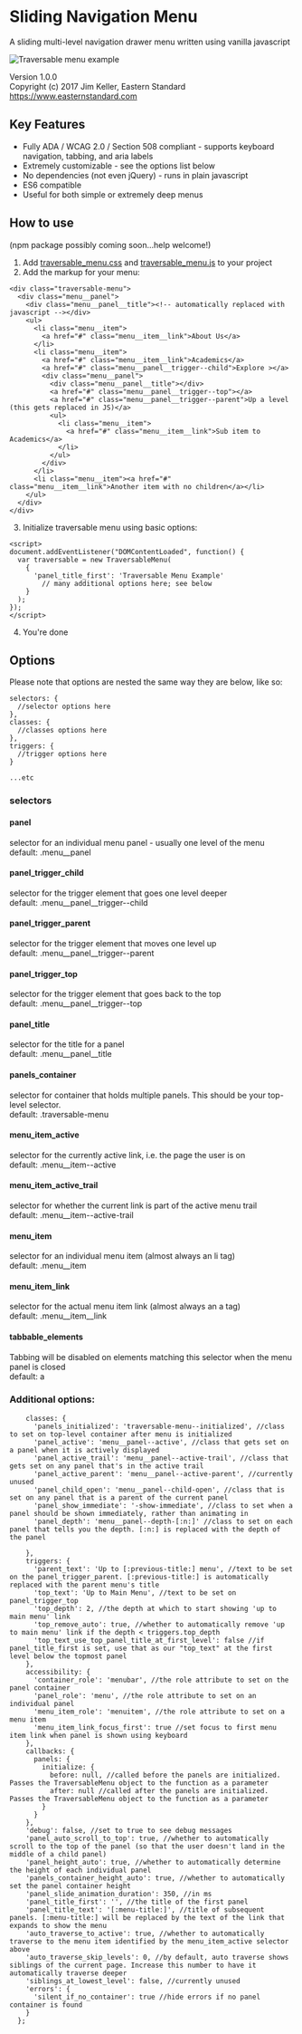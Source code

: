 [traversable_menu_screenshot]: https://jimkeller.github.io/traversable_menu/traversable_menu.gif

# Sliding Navigation Menu
A sliding multi-level navigation drawer menu written using vanilla javascript

![Traversable menu example][traversable_menu_screenshot]

Version 1.0.0  
Copyright (c) 2017 Jim Keller, Eastern Standard  
https://www.easternstandard.com

## Key Features
* Fully ADA / WCAG 2.0 / Section 508 compliant - supports keyboard navigation, tabbing, and aria labels
* Extremely customizable - see the options list below
* No dependencies (not even jQuery) - runs in plain javascript
* ES6 compatible
* Useful for both simple or extremely deep menus

## How to use

(npm package possibly coming soon...help welcome!)

1. Add [traversable_menu.css](https://raw.githubusercontent.com/jimkeller/traversable_menu/master/traversable_menu.css) and [traversable_menu.js](https://raw.githubusercontent.com/jimkeller/traversable_menu/master/traversable_menu.js) to your project
2. Add the markup for your menu:
```
<div class="traversable-menu">
  <div class="menu__panel">
    <div class="menu__panel__title"><!-- automatically replaced with javascript --></div>
    <ul>
      <li class="menu__item">
        <a href="#" class="menu__item__link">About Us</a>
      </li>
      <li class="menu__item">
        <a href="#" class="menu__item__link">Academics</a>
        <a href="#" class="menu__panel__trigger--child">Explore ></a>
        <div class="menu__panel">
          <div class="menu__panel__title"></div>
          <a href="#" class="menu__panel__trigger--top"></a>
          <a href="#" class="menu__panel__trigger--parent">Up a level (this gets replaced in JS)</a>
          <ul>
            <li class="menu__item">
              <a href="#" class="menu__item__link">Sub item to Academics</a>                
            </li>
          </ul>
        </div>
      </li>
      <li class="menu__item"><a href="#" class="menu__item__link">Another item with no children</a></li>
    </ul>
  </div>
</div>
```
3. Initialize traversable menu using basic options:

```
<script>
document.addEventListener("DOMContentLoaded", function() {
  var traversable = new TraversableMenu(
    {
      'panel_title_first': 'Traversable Menu Example'
        // many additional options here; see below 
    }
  );
});
</script>
```

4. You're done

## Options

Please note that options are nested the same way they are below, like so:
```
selectors: {
  //selector options here
},
classes: {
  //classes options here
},
triggers: {
  //trigger options here
}

...etc
```

### selectors

#### panel

selector for an individual menu panel - usually one level of the menu  
default: .menu__panel

#### panel_trigger_child

selector for the trigger element that goes one level deeper  
default: .menu__panel__trigger--child

#### panel_trigger_parent

selector for the trigger element that moves one level up  
default: .menu__panel__trigger--parent

#### panel_trigger_top

selector for the trigger element that goes back to the top  
default: .menu__panel__trigger--top

#### panel_title

selector for the title for a panel  
default: .menu__panel__title

#### panels_container

selector for container that holds multiple panels. This should be your top-level selector.  
default: .traversable-menu

#### menu_item_active

selector for the currently active link, i.e. the page the user is on  
default: .menu__item--active

#### menu_item_active_trail

selector for whether the current link is part of the active menu trail  
default: .menu__item--active-trail

#### menu_item

selector for an individual menu item (almost always an li tag)  
default: .menu__item

#### menu_item_link

selector for the actual menu item link (almost always an a tag)  
default: .menu__item__link

#### tabbable_elements

Tabbing will be disabled on elements matching this selector when the menu panel is closed  
default: a

### Additional options:

```
    classes: {
      'panels_initialized': 'traversable-menu--initialized', //class to set on top-level container after menu is initialized
      'panel_active': 'menu__panel--active', //class that gets set on a panel when it is actively displayed
      'panel_active_trail': 'menu__panel--active-trail', //class that gets set on any panel that's in the active trail
      'panel_active_parent': 'menu__panel--active-parent', //currently unused
      'panel_child_open': 'menu__panel--child-open', //class that is set on any panel that is a parent of the current panel
      'panel_show_immediate': '-show-immediate', //class to set when a panel should be shown immediately, rather than animating in
      'panel_depth': 'menu__panel--depth-[:n:]' //class to set on each panel that tells you the depth. [:n:] is replaced with the depth of the panel

    },
    triggers: {
      'parent_text': 'Up to [:previous-title:] menu', //text to be set on the panel_trigger_parent. [:previous-title:] is automatically replaced with the parent menu's title
      'top_text': 'Up to Main Menu', //text to be set on panel_trigger_top
      'top_depth': 2, //the depth at which to start showing 'up to main menu' link
      'top_remove_auto': true, //whether to automatically remove 'up to main menu' link if the depth < triggers.top_depth
      'top_text_use_top_panel_title_at_first_level': false //if panel_title_first is set, use that as our "top_text" at the first level below the topmost panel
    },
    accessibility: {
      'container_role': 'menubar', //the role attribute to set on the panel container
      'panel_role': 'menu', //the role attribute to set on an individual panel
      'menu_item_role': 'menuitem', //the role attribute to set on a menu item
      'menu_item_link_focus_first': true //set focus to first menu item link when panel is shown using keyboard
    },
    callbacks: {
      panels: {
        initialize: {
          before: null, //called before the panels are initialized. Passes the TraversableMenu object to the function as a parameter
          after: null //called after the panels are initialized. Passes the TraversableMenu object to the function as a parameter
        }
      }
    },
    'debug': false, //set to true to see debug messages
    'panel_auto_scroll_to_top': true, //whether to automatically scroll to the top of the panel (so that the user doesn't land in the middle of a child panel)
    'panel_height_auto': true, //whether to automatically determine the height of each individual panel
    'panels_container_height_auto': true, //whether to automatically set the panel container height
    'panel_slide_animation_duration': 350, //in ms
    'panel_title_first': '', //the title of the first panel
    'panel_title_text': '[:menu-title:]', //title of subsequent panels. [:menu-title:] will be replaced by the text of the link that expands to show the menu
    'auto_traverse_to_active': true, //whether to automatically traverse to the menu item identified by the menu_item_active selector above
    'auto_traverse_skip_levels': 0, //by default, auto traverse shows siblings of the current page. Increase this number to have it automatically traverse deeper
    'siblings_at_lowest_level': false, //currently unused
    'errors': {
      'silent_if_no_container': true //hide errors if no panel container is found
    }
  };





